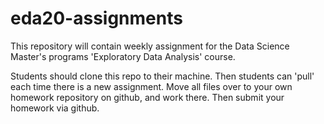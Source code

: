# eda20-assignments

This repository will contain weekly assignment for the Data Science Master's programs 'Exploratory Data Analysis' course.

Students should clone this repo to their machine. Then students can 'pull' each time there is a new assignment. Move all files over to your own homework repository on github, and work there. Then submit your homework via github.
